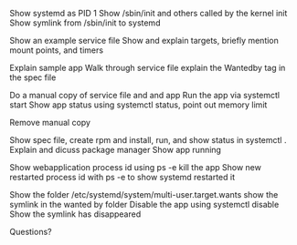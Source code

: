 Show systemd as PID 1
Show /sbin/init and others  called by the kernel init
Show symlink from /sbin/init to systemd

Show an example service file
Show and explain targets, briefly mention mount points, and timers

Explain sample app
Walk through service file
explain the Wantedby tag in the spec file

Do a manual copy of service file and and app
Run the app via systemctl start
Show app status using systemctl status, point out memory limit 

Remove manual copy

Show spec file, create rpm and install, run, and show status in systemctl .
Explain and dicuss package manager
Show app running

Show webapplication process id using  ps -e
kill the app
Show new restarted process id with ps -e to show systemd restarted it

Show the folder /etc/systemd/system/multi-user.target.wants
show the symlink in the wanted by folder
Disable the app using systemctl disable
Show the symlink has disappeared

Questions?
